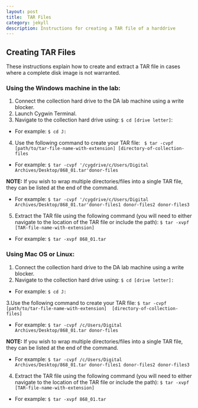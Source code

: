 ```yaml
---
layout: post
title:  TAR Files
category: jekyll 
description: Instructions for creating a TAR file of a harddrive
---
```


## Creating TAR Files

These instructions explain how to create and extract a TAR file in cases where a complete disk image is not warranted. 

### Using the Windows machine in the lab:
1. Connect the collection hard drive to the DA lab machine using a write blocker.
2. Launch Cygwin Terminal.
3. Navigate to the collection hard drive using: ``$ cd [drive letter]``:
  * For example: ``$ cd J:``
4. Use the following command to create your TAR file:
`` $ tar -cvpf [path/to/tar-file-name-with-extension] [directory-of-collection-files``
  * For example: ``$ tar -cvpf '/cygdrive/c/Users/Digital Archives/Desktop/868_01.tar'donor-files``

**NOTE:** If you wish to wrap multiple directories/files into a single TAR file, they can be listed at the end of the command.
   * For example: ``$ tar -cvpf '/cygdrive/c/Users/Digital Archives/Desktop/868_01.tar'donor-files1 donor-files2 donor-files3``

5. Extract the TAR file using the following command (you will need to either navigate to the location of the TAR file or 
include the path): ``$ tar -xvpf [TAR-file-name-with-extension]``
  * For example: ``$ tar -xvpf 868_01.tar``
  
### Using Mac OS or Linux:
1. Connect the collection hard drive to the DA lab machine using a write blocker.
2. Navigate to the collection hard drive using: ``$ cd [drive letter]:``
  * For example: ``$ cd J:``
  
3.Use the following command to create your TAR file: ``$ tar -cvpf [path/to/tar-file-name-with-extension] 
[directory-of-collection-files]``
  * For example: ``$ tar -cvpf /c/Users/Digital Archives/Desktop/868_01.tar donor-files``

**NOTE:** If you wish to wrap multiple directories/files into a single TAR file, they can be listed at the end of the command.
  * For example: ``$ tar -cvpf /c/Users/Digital Archives/Desktop/868_01.tar donor-files1 donor-files2 donor-files3``
4. Extract the TAR file using the following command (you will need to either navigate to the location of the TAR file or 
include the path): ``$ tar -xvpf [TAR-file-name-with-extension]``
  * For example: ``$ tar -xvpf 868_01.tar``
